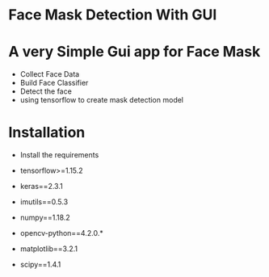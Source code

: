 #  Face Mask Detection With GUI


# A very Simple Gui app for Face Mask

  - Collect Face Data
  - Build Face Classifier 
  - Detect the face
  - using tensorflow to create mask detection model

  
  
# Installation

- Install the requirements

- tensorflow>=1.15.2
- keras==2.3.1
- imutils==0.5.3
- numpy==1.18.2
- opencv-python==4.2.0.*
- matplotlib==3.2.1
- scipy==1.4.1



